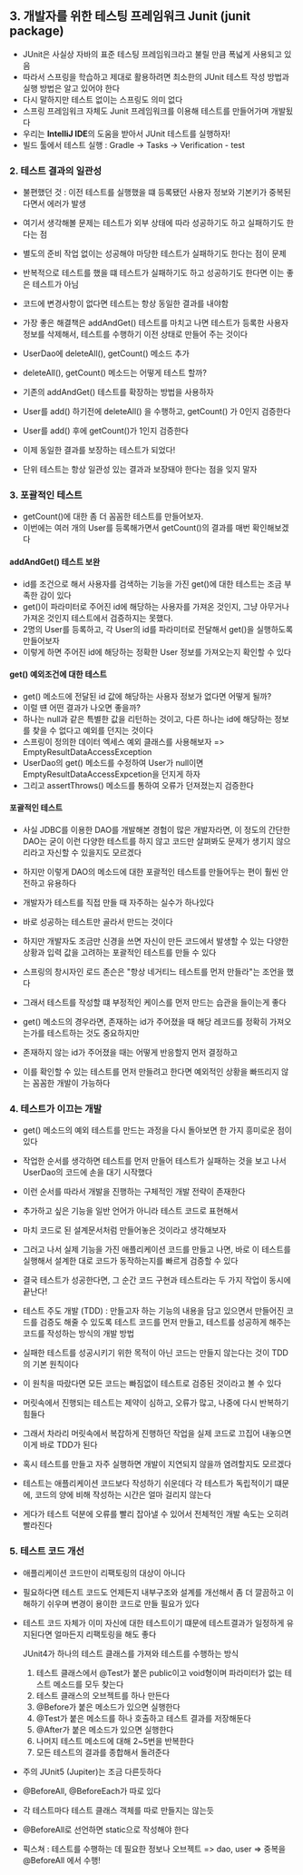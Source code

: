 ## 3. 개발자를 위한 테스팅 프레임워크 Junit (junit package)

- JUnit은 사실상 자바의 표준 테스팅 프레임워크라고 불릴 만큼 폭넓게 사용되고 있음
- 따라서 스프링을 학습하고 제대로 활용하려면 최소한의 JUnit 테스트 작성 방법과 실행 방법은 알고 있어야 한다
- 다시 말하지만 테스트 없이는 스프링도 의미 없다
- 스프링 프레임워크 자체도 Junit 프레임워크를 이용해 테스트를 만들어가며 개발됬다
- 우리는 <b>IntelliJ IDE</b>의 도움을 받아서 JUnit 테스트를 실행하자!
- 빌드 툴에서 테스트 실행 : Gradle -> Tasks -> Verification - test

### 2. 테스트 결과의 일관성

- 불편했던 것 : 이전 테스트를 실행했을 떄 등록됐던 사용자 정보와 기본키가 중복된다면서 에러가 발생
- 여기서 생각해볼 문제는 테스트가 외부 상태에 따라 성공하기도 하고 실패하기도 한다는 점
- 별도의 준비 작업 없이는 성공해야 마당한 테스트가 실패하기도 한다는 점이 문제
- 반복적으로 테스트를 했을 떄 테스트가 실패하기도 하고 성공하기도 한다면 이는 좋은 테스트가 아님
- 코드에 변경사항이 없다면 테스트는 항상 동일한 결과를 내야함
- 가장 좋은 해결책은 addAndGet() 테스트를 마치고 나면 테스트가 등록한 사용자 정보를 삭제해서, 테스트를 수행하기 이전 상태로 만들어 주는 것이다


- UserDao에 deleteAll(), getCount() 메소드 추가
- deleteAll(), getCount() 메소드는 어떻게 테스트 할까?
- 기존의 addAndGet() 테스트를 확장하는 방법을 사용하자
- User를 add() 하기전에 deleteAll() 을 수행하고, getCount() 가 0인지 검증한다
- User를 add() 후에 getCount()가 1인지 검증한다
- 이제 동일한 결과를 보장하는 테스트가 되었다!
- 단위 테스트는 항상 일관성 있는 결과과 보장돼야 한다는 점을 잊지 말자

### 3. 포괄적인 테스트

- getCount()에 대한 좀 더 꼼꼼한 테스트를 만들어보자.
- 이번에는 여러 개의 User를 등록해가면서 getCount()의 결과를 매번 확인해보겠다

#### addAndGet() 테스트 보완

- id를 조건으로 해서 사용자를 검색하는 기능을 가진 get()에 대한 테스트는 조금 부족한 감이 있다
- get()이 파라미터로 주어진 id에 해당하는 사용자를 가져온 것인지, 그냥 아무거나 가져온 것인지 테스트에서 검증하지는 못했다.
- 2명의 User를 등록하고, 각 User의 id를 파라미터로 전달해서 get()을 실행하도록 만들어보자
- 이렇게 하면 주어진 id에 해당하는 정확한 User 정보를 가져오는지 확인할 수 있다

#### get() 예외조건에 대한 테스트

- get() 메소드에 전달된 id 값에 해당하는 사용자 정보가 없다면 어떻게 될까?
- 이럴 떈 어떤 결과가 나오면 좋을까?
- 하나는 null과 같은 특별한 값을 리턴하는 것이고, 다른 하나는 id에 해당하는 정보를 찾을 수 없다고 예외를 던지는 것이다
- 스프링이 정의한 데이터 엑세스 예외 클래스를 사용해보자 => EmptyResultDataAccessException
- UserDao의 get() 메소드를 수정하여 User가 null이면 EmptyResultDataAccessExpcetion을 던지게 하자
- 그리고 assertThrows() 메소드를 통하여 오류가 던져졌는지 검증한다

#### 포괄적인 테스트

- 사실 JDBC를 이용한 DAO를 개발해본 경험이 많은 개발자라면, 이 정도의 간단한 DAO는 굳이 이런 다양한 테스트를 하지 않고 코드만 살펴봐도 문제가 생기지 않으리라고 자신할 수 있을지도 모르겠다
- 하지만 이렇게 DAO의 메소드에 대한 포괄적인 테스트를 만들어두는 편이 훨씬 안전하고 유용하다


- 개발자가 테스트를 직접 만들 때 자주하는 실수가 하나있다
- 바로 성공하는 테스트만 골라서 만드는 것이다
- 하지만 개발자도 조금만 신경을 쓰면 자신이 만든 코드에서 발생할 수 있는 다양한 상황과 입력 값을 고려하는 포괄적인 테스트를 만들 수 있다
- 스프링의 창시자인 로드 존슨은 "항상 네거티느 테스트를 먼저 만들라"는 조언을 했다
- 그래서 테스트를 작성할 떄 부정적인 케이스를 먼저 만드는 습관을 들이는게 좋다
- get() 메소드의 경우라면, 존재하는 id가 주어졌을 때 해당 레코드를 정확히 가져오는가를 테스트하는 것도 중요하지만
- 존재하지 않는 id가 주어졌을 때는 어떻게 반응할지 먼저 결정하고
- 이를 확인할 수 있는 테스트를 먼저 만들려고 한다면 예외적인 상황을 빠뜨리지 않는 꼼꼼한 개발이 가능하다

### 4. 테스트가 이끄는 개발

- get() 메소드의 예외 테스트를 만드는 과정을 다시 돌아보면 한 가지 흥미로운 점이 있다
- 작업한 순서를 생각하면 테스트를 먼저 만들어 테스트가 실패하는 것을 보고 나서 UserDao의 코드에 손을 대기 시작했다
- 이런 순서를 따라서 개발을 진행하는 구체적인 개발 전략이 존재한다


- 추가하고 싶은 기능을 일반 언어가 아니라 테스트 코드로 표현해서
- 마치 코드로 된 설계문서처럼 만들어놓은 것이라고 생각해보자
- 그러고 나서 실제 기능을 가진 애플리케이션 코드를 만들고 나면, 바로 이 테스트를 실행해서 설계한 대로 코드가 동작하는지를 빠르게 검증할 수 있다
- 결국 테스트가 성공한다면, 그 순간 코드 구현과 테스트라는 두 가지 작업이 동시에 끝난다!


- 테스트 주도 개발 (TDD) : 만들고자 하는 기능의 내용을 담고 있으면서 만들어진 코드를 검증도 해줄 수 있도록 테스트 코드를 먼저 만들고, 테스트를 성공하게 해주는 코드를 작성하는 방식의 개발 방법
- 실패한 테스트를 성공시키기 위한 목적이 아닌 코드는 만들지 않는다는 것이 TDD의 기본 원칙이다
- 이 원칙을 따랐다면 모든 코드는 빠짐없이 테스트로 검증된 것이라고 볼 수 있다


- 머릿속에서 진행되는 테스트는 제약이 심하고, 오류가 많고, 나중에 다시 반복하기 힘들다
- 그래서 차라리 머릿속에서 복잡하게 진행하던 작업을 실제 코드로 끄집어 내놓으면 이게 바로 TDD가 된다


- 혹시 테스트를 만들고 자주 실행하면 개발이 지연되지 않을까 염려할지도 모르겠다
- 테스트는 애플리케이션 코드보다 작성하기 쉬운데다 각 테스트가 독립적이기 떄문에, 코드의 양에 비해 작성하는 시간은 얼마 걸리지 않는다
- 게다가 테스트 덕분에 오류를 빨리 잡아낼 수 있어서 전체적인 개발 속도는 오히려 빨라진다

### 5. 테스트 코드 개선

- 애플리케이션 코드만이 리팩토링의 대상이 아니다
- 필요하다면 테스트 코드도 언제든지 내부구조와 설계를 개선해서 좀 더 깔끔하고 이해하기 쉬우며 변경이 용이한 코드로 만들 필요가 있다
- 테스트 코드 자체가 이미 자신에 대한 테스트이기 떄문에 테스트결과가 일정하게 유지된다면 얼마든지 리팩토링을 해도 좋다

    JUnit4가 하나의 테스트 클래스를 가져와 테스트를 수행하는 방식
    1. 테스트 클래스에서 @Test가 붙은 public이고 void형이며 파라미터가 없는 테스트 메소드를 모두 찾는다
    2. 테스트 클래스의 오브젝트를 하나 만든다
    3. @Before가 붙은 메소드가 있으면 실행한다
    4. @Test가 붙은 메소드를 하나 호출하고 테스트 결과를 저장해둔다
    5. @After가 붙은 메소드가 있으면 실행한다
    6. 나머지 테스트 메소드에 대해 2~5번을 반복한다
    7. 모든 테스트의 결과를 종합해서 돌려준다

- 주의 JUnit5 (Jupiter)는 조금 다른듯하다
- @BeforeAll, @BeforeEach가 따로 있다
- 각 테스트마다 테스트 클래스 객체를 따로 만들지는 않는듯
- @BeforeAll로 선언하면 static으로 작성해야 한다 
- 픽스쳐 : 테스트를 수행하는 데 필요한 정보나 오브젝트 => dao, user => 중복을 @BeforeAll 에서 수행!


